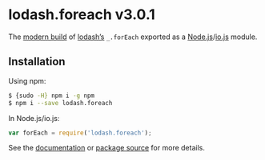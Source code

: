 # lodash.foreach v3.0.1

The [modern build](https://github.com/lodash/lodash/wiki/Build-Differences) of [lodash’s](https://lodash.com/) `_.forEach` exported as a [Node.js](http://nodejs.org/)/[io.js](https://iojs.org/) module.

## Installation

Using npm:

```bash
$ {sudo -H} npm i -g npm
$ npm i --save lodash.foreach
```

In Node.js/io.js:

```js
var forEach = require('lodash.foreach');
```

See the [documentation](https://lodash.com/docs#forEach) or [package source](https://github.com/lodash/lodash/blob/3.0.1-npm-packages/lodash.foreach) for more details.
